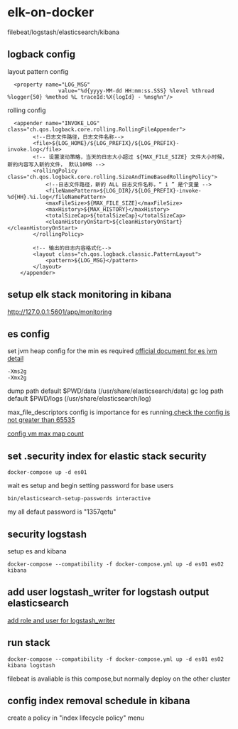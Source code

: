 # elk-on-docker
  filebeat/logstash/elasticsearch/kibana
## logback config
  layout pattern config
```
  <property name="LOG_MSG"
                value="%d{yyyy-MM-dd HH:mm:ss.SSS} %level %thread %logger{50} %method %L traceId:%X{logId} - %msg%n"/>
```
  rolling config
```
  <appender name="INVOKE_LOG" class="ch.qos.logback.core.rolling.RollingFileAppender">
        <!--日志文件路径，日志文件名称-->
        <file>${LOG_HOME}/${LOG_PREFIX}/${LOG_PREFIX}-invoke.log</file>
        <!-- 设置滚动策略，当天的日志大小超过 ${MAX_FILE_SIZE} 文件大小时候，新的内容写入新的文件， 默认10MB -->
        <rollingPolicy class="ch.qos.logback.core.rolling.SizeAndTimeBasedRollingPolicy">
            <!--日志文件路径，新的 ALL 日志文件名称，“ i ” 是个变量 -->
            <fileNamePattern>${LOG_DIR}/${LOG_PREFIX}-invoke-%d{HH}.%i.log</fileNamePattern>
            <maxFileSize>${MAX_FILE_SIZE}</maxFileSize>
            <maxHistory>${MAX_HISTORY}</maxHistory>
            <totalSizeCap>${totalSizeCap}</totalSizeCap>
            <cleanHistoryOnStart>${cleanHistoryOnStart}</cleanHistoryOnStart>
        </rollingPolicy>

        <!-- 输出的日志内容格式化-->
        <layout class="ch.qos.logback.classic.PatternLayout">
            <pattern>${LOG_MSG}</pattern>
        </layout>
    </appender>
```
## setup elk stack monitoring in kibana

 http://127.0.0.1:5601/app/monitoring

## es config
  set jvm heap config for the min es required
  [official document for es jvm detail](https://www.elastic.co/guide/en/elasticsearch/reference/current/heap-size.html)
  ```
  -Xms2g 
  -Xmx2g 
  ```
  dump path default $PWD/data  (/usr/share/elasticsearch/data)
  gc log path default $PWD/logs (/usr/share/elasticsearch/log)
  
  max_file_descriptors config is importance for es running,[check the config is not greater than 65535](http://localhost:9200/_nodes/stats/process?filter_path=**.max_file_descriptors)

  [config vm max map count](https://www.elastic.co/guide/en/elasticsearch/reference/current/vm-max-map-count.html)
## set .security index for elastic stack security
  ```
  docker-compose up -d es01
  ```
  wait es setup and begin setting password for base users
  ```
  bin/elasticsearch-setup-passwords interactive
  ```
  my all defaut password is "1357qetu"
## security logstash
  setup es and kibana
  ```
  docker-compose --compatibility -f docker-compose.yml up -d es01 es02 kibana
  ```
## add user logstash_writer for logstash output elasticsearch
  [add role and user for logstash_writer](https://www.elastic.co/guide/en/logstash/current/ls-security.html)
## run stack
  ```
  docker-compose --compatibility -f docker-compose.yml up -d es01 es02 kibana logstash
  ```
  filebeat is avaliable is this compose,but normally deploy on the other cluster

## config index removal schedule in kibana
  create a policy in "index lifecycle policy" menu
